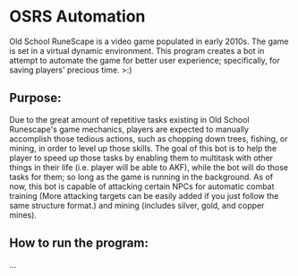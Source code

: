 # OSRS Automation
Old School RuneScape is a video game populated in early 2010s. The game is set in a virtual dynamic environment.
This program creates a bot in attempt to automate the game for better user experience; specifically, for saving players' precious time. >:)
## Purpose:
Due to the great amount of repetitive tasks existing in Old School Runescape's game mechanics, players are expected to manually accomplish those tedious actions, such as chopping down trees, fishing, or mining, in order to level up those skills. The goal of this bot is to help the player to speed up those tasks by enabling them to multitask with other things in their life (i.e. player will be able to AKF), while the bot will do those tasks for them; so long as the game is running in the background. As of now, this bot is capable of attacking certain NPCs for automatic combat training (More attacking targets can be easily added if you just follow the same structure format.) and mining (includes silver, gold, and copper mines).

## How to run the program:
...
